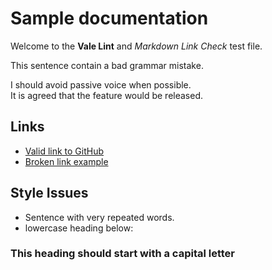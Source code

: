 # Sample documentation

Welcome to the **Vale Lint** and *Markdown Link Check* test file.

This sentence contain a bad grammar mistake.

I should avoid passive voice when possible.  
It is agreed that the feature would be released.  

## Links

- [Valid link to GitHub](https://github.com)  
- [Broken link example](https://example.com/does-not-exist-404)  

## Style Issues

- Sentence with very repeated words.  
- lowercase heading below:

### This heading should start with a capital letter
